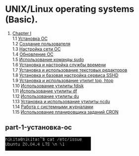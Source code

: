 # UNIX/Linux operating systems (Basic).



1. [Chapter I](#chapter-i) \
    1.1 [Установка ОС](#part-1-установка-ос)  
    1.2 [Создание пользователя](#part-2-создание-пользователя)  
    1.3 [Настройка сети ОС](#part-3-настройка-сети-ос)   
    1.4 [Обновление ОС](#part-4-обновление-ос)  
    1.5 [Использование команды  sudo](#part-5-использование-команды-sudo)  
    1.6 [Установка и настройка службы времени](#part-6-установка-и-настройка-службы-времени)  
    1.7 [Установка и использование текстовых редакторов](#part-7-установка-и-использование-текстовых-редакторов)  
    1.8 [Установка и базовая настройка сервиса SSHD](#part-8-установка-и-базовая-настройка-сервиса-sshd)   
    1.9 [Установка и использование утилит top, htop](#part-9-установка-и-использование-утилит-top-htop)   
    1.10 [Использование утилиты fdisk](#part-10-использование-утилиты-fdisk)   
    1.11 [Использование утилиты df](#part-11-использование-утилиты-df)    
    1.12 [Использование утилиты du](#part-12-использование-утилиты-du)    
    1.13 [Установка и использование утилиты ncdu](#part-13-установка-и-использование-утилиты-ncdu)    
    1.14 [Работа с системными журналами](#part-14-работа-с-системными-журналами)     
    1.15 [Использование планировщика заданий CRON](#part-15-использование-планировщика-заданий-cron) 



## part-1-установка-oc

![версия_linux](images/1.png) 

